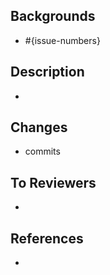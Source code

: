 Backgrounds
-

- #{issue-numbers}

Description
-

-

Changes
-

- commits

To Reviewers
-

-

References
-

-
